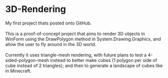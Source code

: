 # 3D-Rendering

My first project thats posted onto GitHub.<br/><br/>
This is a proof-of-concept project that aims to render 3D objects in WinForm using the DrawPolygon method in System.Drawing.Graphics, and allow the user to fly around in the 3D world.<br/><br/>
Currently it uses triangle-mesh rendering, with future plans to test a 4-sided-polygon-mesh instead to better make cubes (1 polygon per side of cube instead of 2 triangles); and then to generate a landscape of cubes like in Minecraft.
